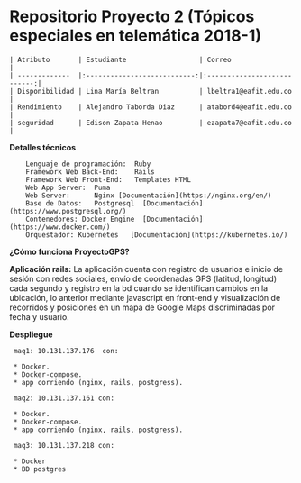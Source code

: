 # Repositorio Proyecto 2 (Tópicos especiales en telemática 2018-1)

    | Atributo       | Estudiante                  | Correo 				     |
    | -------------  |:---------------------------:|:---------------------------:|
    | Disponibilidad | Lina María Beltran          | lbeltra1@eafit.edu.co       |
    | Rendimiento    | Alejandro Taborda Diaz      | atabord4@eafit.edu.co       |
    | seguridad      | Edison Zapata Henao         | ezapata7@eafit.edu.co       |

**Detalles técnicos**

        Lenguaje de programación:  Ruby
        Framework Web Back-End:    Rails
        Framework Web Front-End:   Templates HTML
        Web App Server:  Puma
        Web Server:      Nginx [Documentación](https://nginx.org/en/)
        Base de Datos:   Postgresql  [Documentación](https://www.postgresql.org/)
        Contenedores: Docker Engine  [Documentación](https://www.docker.com/)
        Orquestador: Kubernetes   [Documentación](https://kubernetes.io/)
        
**¿Cómo funciona ProyectoGPS?**

**Aplicación rails:**
     La aplicación cuenta con registro de usuarios e inicio de sesión con redes sociales,
     envío de coordenadas GPS (latitud, longitud) cada segundo y registro en la bd cuando se 
     identifican cambios en la ubicación, lo anterior mediante javascript en front-end y visualización 
     de recorridos y posiciones en un mapa de Google Maps discriminadas por fecha y usuario.
     
**Despliegue**

     maq1: 10.131.137.176  con:
     
     * Docker.
     * Docker-compose.
     * app corriendo (nginx, rails, postgress).
     
     maq2: 10.131.137.161 con:
     
     * Docker.
     * Docker-compose.
     * app corriendo (nginx, rails, postgress).
     
     maq3: 10.131.137.218 con:
     
     * Docker
     * BD postgres